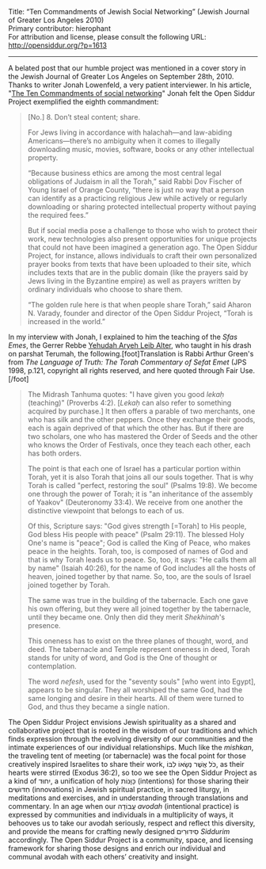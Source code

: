 <html>
<head></head>
<body>
Title: “Ten Commandments of Jewish Social Networking” (Jewish Journal of Greater Los Angeles 2010)<br />
Primary contributor: hierophant<br />
For attribution and license, please consult the following URL: <a href="http://opensiddur.org/?p=1613">http://opensiddur.org/?p=1613</a>
<p />
<hr />

A belated post that our humble project was mentioned in a cover story in the Jewish Journal of Greater Los Angeles on September 28th, 2010. Thanks to writer Jonah Lowenfeld, a very patient interviewer. In his article, "<a href="http://web.archive.org/web/20140106031708/http://www.jewishjournal.com/articles/print/the_ten_commandments_of_social_networking_20100928/">The Ten Commandments of social networking</a>" Jonah felt the Open Siddur Project exemplified the eighth commandment:

<blockquote>[No.] 8. Don’t steal content; share.

For Jews living in accordance with halachah—and law-abiding Americans—there’s no ambiguity when it comes to illegally downloading music, movies, software, books or any other intellectual property.

“Because business ethics are among the most central legal obligations of Judaism in all the Torah,” said Rabbi Dov Fischer of Young Israel of Orange County, “there is just no way that a person can identify as a practicing religious Jew while actively or regularly downloading or sharing protected intellectual property without paying the required fees.”

But if social media pose a challenge to those who wish to protect their work, new technologies also present opportunities for unique projects that could not have been imagined a generation ago. The Open Siddur Project, for instance, allows individuals to craft their own personalized prayer books from texts that have been uploaded to their site, which includes texts that are in the public domain (like the prayers said by Jews living in the Byzantine empire) as well as prayers written by ordinary individuals who choose to share them.

“The golden rule here is that when people share Torah,” said Aharon N. Varady, founder and director of the Open Siddur Project, “Torah is increased in the world.”</blockquote>

In my interview with Jonah, I explained to him the teaching of the <em>Sfas Emes</em>, the Gerrer Rebbe <a href="http://en.wikipedia.org/wiki/Yehudah_Aryeh_Leib_Alter">Yehudah Aryeh Leib Alter</a>, who taught in his drash on parshat Terumah, the following.[foot]Translation is Rabbi Arthur Green's from <em>The Language of Truth: The Torah Commentary of Sefat Emet</em> (JPS 1998, p.121, copyright all rights reserved, and here quoted through Fair Use.[/foot]

<blockquote>The Midrash Tanhuma quotes: "I have given you good <em>lekaḥ</em> (teaching)" (Proverbs 4:2). [<em>Lekaḥ</em> can also refer to something acquired by purchase.] It then offers a parable of two merchants, one who has silk and the other peppers. Once they exchange their goods, each is again deprived of that which the other has. But if there are two scholars, one who has mastered the Order of Seeds and the other who knows the Order of Festivals, once they teach each other, each has both orders.

The point is that each one of Israel has a particular portion within Torah, yet it is also Torah that joins all our souls together. That is why Torah is called "perfect, restoring the soul" (Psalms 19:8). We become one through the power of Torah; it is "an inheritance of the assembly of Yaakov" (Deuteronomy 33:4). We receive from one another the distinctive viewpoint that belongs to each of us.

Of this, Scripture says: "God gives strength [=Torah] to His people, God bless His people with peace" (Psalm 29:11). The blessed Holy One's name is "peace"; God is called the King of Peace, who makes peace in the heights. Torah, too, is composed of names of God and that is why Torah leads us to peace. So, too, it says: "He calls them all by name" (Isaiah 40:26), for the name of God includes all the hosts of heaven, joined together by that name. So, too, are the souls of Israel joined together by Torah.

The same was true in the building of the tabernacle. Each one gave his own offering, but they were all joined together by the tabernacle, until they became one. Only then did they merit <em>Shekhinah</em>'s presence. 

This oneness has to exist on the three planes of thought, word, and deed. The tabernacle and Temple represent oneness in deed, Torah stands for unity of word, and God is the One of thought or contemplation.

The word <em>nefesh</em>, used for the "seventy souls" [who went into Egypt], appears to be singular. They all worshiped the same God, had the same longing and desire in their hearts. All of them were turned to God, and thus they became a single nation.</blockquote>

The Open Siddur Project envisions Jewish spirituality as a shared and collaborative project that is rooted in the wisdom of our traditions and which finds expression through the evolving diversity of our communities and the intimate experiences of our individual relationships. Much like the <em>mishkan</em>, the traveling tent of meeting (or tabernacle) was the focal point for those creatively inspired Israelites to share their work, כֹּל אֲשֶׁר נְשָׂאוֹ לִבּוֹ, as their hearts were stirred (Exodus 36:2), so too we see the Open Siddur Project as a kind of יִחוּד, a unification of holy כַּוָּנוֹת (intentions) for those sharing their חִדּוּשִׁים (innovations) in Jewish spiritual practice, in sacred liturgy, in meditations and exercises, and in understanding through translations and commentary. In an age when our עֲבוֹדָה <em>avodah</em> (intentional practice) is expressed by communities and individuals in a multiplicity of ways, it behooves us to take our avodah seriously, respect and reflect this diversity, and provide the means for crafting newly designed סִידּוּרִים <em>Siddurim</em> accordingly. The Open Siddur Project is a community, space, and licensing framework for sharing those designs and enrich our individual and communal avodah with each others’ creativity and insight.
</body>
</html>